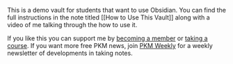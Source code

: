 This is a demo vault for students that want to use Obsidian. You can find the full instructions in the note titled [[How to Use This Vault]] along with a video of me talking through the how to use it.

If you like this you can support me by [becoming a member](https://curtismchale.ca/membership) or [taking a course](https://curtismchale.ca/education). If you want more free PKM news, join [PKM Weekly](https://curtismchale.ca/pkm-weekly) for a weekly newsletter of developments in taking notes.